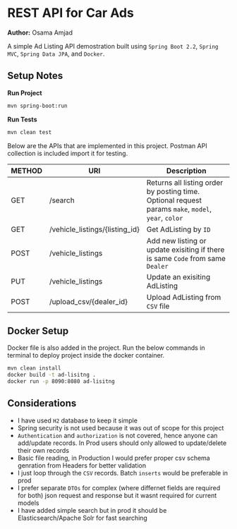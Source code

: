 # REST API for Car Ads

 **Author:** Osama Amjad 
 
 A simple Ad Listing API demostration built using `Spring Boot 2.2`, `Spring MVC`, `Spring Data JPA`, and `Docker`.
 
## Setup Notes

**Run Project**
```sh
mvn spring-boot:run
``` 
**Run Tests**
```sh
mvn clean test
```

 Below are the APIs that are implemented in this project. Postman API collection is included import it for testing.
 
 | METHOD| URI | Description |
 |-------|-----|-------------|
 |GET	|	/search	|	Returns all listing order by posting time. Optional request params `make`, `model`, `year`, `color`|
 |GET	|	/vehicle_listings/{listing_id}	|	Get AdListing by `ID`|
 |POST	|	/vehicle_listings	|	Add new listing or update exisiting if there is same `Code` from same `Dealer`|
 |PUT	|	/vehicle_listings	|	Update an exisiting AdListing|
 |POST	|	/upload_csv/{dealer_id}	|	Upload AdListing from `CSV` file |

 
## Docker Setup
Docker file is also added in the project. Run the below commands in terminal to deploy project inside the docker container.
 ```sh
 mvn clean install
 docker build -t ad-lisitng .
 docker run -p 8090:8080 ad-lisitng
 ```
 
## Considerations
- I have used `H2` database to keep it simple
- Spring security is not used because it was out of scope for this project
- `Authentication` and `authorization` is not covered, hence anyone can add/update records. In Prod users should only allowed to update/delete their own records
- Basic file reading, in Production I would prefer proper csv schema genration from Headers for better validation
- I just loop through the `CSV` records. Batch `inserts` would be preferable in prod
- I prefer separate `DTOs` for complex (where differnet fields are required for both) json request and response but it wasnt required for current models
- I have added simple search but in prod it should be Elasticsearch/Apache Solr for fast searching
